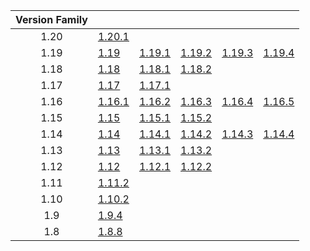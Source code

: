 | Version Family | | | | | |
|:---:|---|---|---|---|---|
| 1.20 | [1.20.1](https://github.com/BaldGang/spigot-build/releases/download/20230816/spigot-1.20.1.jar) | | | | |
| 1.19 | [1.19](https://github.com/BaldGang/spigot-build/releases/download/20230816/spigot-1.19.jar) | [1.19.1](https://github.com/BaldGang/spigot-build/releases/download/20230816/spigot-1.19.1.jar) | [1.19.2](https://github.com/BaldGang/spigot-build/releases/download/20230816/spigot-1.19.2.jar) | [1.19.3](https://github.com/BaldGang/spigot-build/releases/download/20230816/spigot-1.19.3.jar) | [1.19.4](https://github.com/BaldGang/spigot-build/releases/download/20230816/spigot-1.19.4.jar) |
| 1.18 | [1.18](https://github.com/BaldGang/spigot-build/releases/download/20230816/spigot-1.18.jar) | [1.18.1](https://github.com/BaldGang/spigot-build/releases/download/20230816/spigot-1.18.1.jar) | [1.18.2](https://github.com/BaldGang/spigot-build/releases/download/20230816/spigot-1.18.2.jar) | | |
| 1.17 | [1.17](https://github.com/BaldGang/spigot-build/releases/download/20230816/spigot-1.17.jar) | [1.17.1](https://github.com/BaldGang/spigot-build/releases/download/20230816/spigot-1.17.1.jar) | | | |
| 1.16 | [1.16.1](https://github.com/BaldGang/spigot-build/releases/download/20230816/spigot-1.16.1.jar) | [1.16.2](https://github.com/BaldGang/spigot-build/releases/download/20230816/spigot-1.16.2.jar) | [1.16.3](https://github.com/BaldGang/spigot-build/releases/download/20230816/spigot-1.16.3.jar) | [1.16.4](https://github.com/BaldGang/spigot-build/releases/download/20230816/spigot-1.16.4.jar) | [1.16.5](https://github.com/BaldGang/spigot-build/releases/download/20230816/spigot-1.16.5.jar) |
| 1.15 | [1.15](https://github.com/BaldGang/spigot-build/releases/download/20230816/spigot-1.15.jar) | [1.15.1](https://github.com/BaldGang/spigot-build/releases/download/20230816/spigot-1.15.1.jar) | [1.15.2](https://github.com/BaldGang/spigot-build/releases/download/20230816/spigot-1.15.2.jar) | | |
| 1.14 | [1.14](https://github.com/BaldGang/spigot-build/releases/download/20230816/spigot-1.14.jar) | [1.14.1](https://github.com/BaldGang/spigot-build/releases/download/20230816/spigot-1.14.1.jar) | [1.14.2](https://github.com/BaldGang/spigot-build/releases/download/20230816/spigot-1.14.2.jar) | [1.14.3](https://github.com/BaldGang/spigot-build/releases/download/20230816/spigot-1.14.3.jar) | [1.14.4](https://github.com/BaldGang/spigot-build/releases/download/20230816/spigot-1.14.4.jar) |
| 1.13 | [1.13](https://github.com/BaldGang/spigot-build/releases/download/20230816/spigot-1.13.jar) | [1.13.1](https://github.com/BaldGang/spigot-build/releases/download/20230816/spigot-1.13.1.jar) | [1.13.2](https://github.com/BaldGang/spigot-build/releases/download/20230816/spigot-1.13.2.jar) | | |
| 1.12 | [1.12](https://github.com/BaldGang/spigot-build/releases/download/20230816/spigot-1.12.jar) | [1.12.1](https://github.com/BaldGang/spigot-build/releases/download/20230816/spigot-1.12.1.jar) | [1.12.2](https://github.com/BaldGang/spigot-build/releases/download/20230816/spigot-1.12.2.jar) | | |
| 1.11 | [1.11.2](https://github.com/BaldGang/spigot-build/releases/download/20230816/spigot-1.11.2.jar) | | | | |
| 1.10 | [1.10.2](https://github.com/BaldGang/spigot-build/releases/download/20230816/spigot-1.10.2.jar) | | | | |
| 1.9 | [1.9.4](https://github.com/BaldGang/spigot-build/releases/download/20230816/spigot-1.9.4.jar) | | | | |
| 1.8 | [1.8.8](https://github.com/BaldGang/spigot-build/releases/download/20230816/spigot-1.8.8.jar) | | | | |

